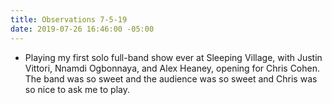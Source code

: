 ```yaml
---
title: Observations 7-5-19
date: 2019-07-26 16:46:00 -05:00
---
```


- Playing my first solo full-band show ever at Sleeping Village, with Justin Vittori, Nnamdi Ogbonnaya, and Alex Heaney, opening for Chris Cohen. The band was so sweet and the audience was so sweet and Chris was so nice to ask me to play.